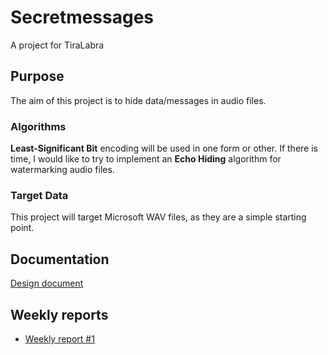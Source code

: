 # Secretmessages

A project for TiraLabra 

## Purpose

The aim of this project is to hide data/messages in audio files. 

### Algorithms
 
 __Least-Significant Bit__ encoding will be used in one form or other.
  If there is time, I would like to try to implement an __Echo Hiding__ algorithm for watermarking audio files.

### Target Data

This project will target Microsoft WAV files, as they are a simple starting point.

## Documentation

[Design document](/documentation/design.md)


## Weekly reports

- [Weekly report #1](/documentation/report1.md)



